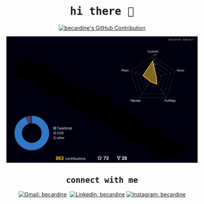 <div align = "center">
<h1>
    <samp>
        hi there 🤙
    </samp>
</h1>

<p align="center">

    
  <a href="https://github.com/becardine">
    <img src="https://github-profile-summary-cards.vercel.app/api/cards/profile-details?username=becardine&theme=radical" alt="becardine's GitHub Contribution"/>
  </a>
</p>

![Status](./profile-3d-contrib/profile-night-rainbow.svg)

<h2 align = "center">
    <samp>
        connect with me
    </samp>
</h2>

    
[![Gmail: becardine](https://img.shields.io/badge/-gmail-red?style=for-the-badge&logo=Gmail&logoColor=white&link=mailto:becardiine@gmail.com)](mailto:becardiine@gmail.com)&nbsp;
[![Linkedin: becardine](https://img.shields.io/badge/-linkedin-blue?style=for-the-badge&logo=Linkedin&logoColor=white&link=https://www.linkedin.com/in/becardine)](https://www.linkedin.com/in/becardine)
[![Instagram: becardine](https://img.shields.io/badge/-instagram-fe4164?style=for-the-badge&logo=Instagram&logoColor=white&link=https://www.instagram.com/becardine)](https://www.instagram.com/becardine)

</div>

